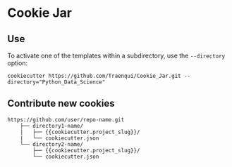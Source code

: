 # Cookie Jar

## Use

To activate one of the templates within a subdirectory, use the `--directory` option:

```shell
cookiecutter https://github.com/Traenqui/Cookie_Jar.git --directory="Python_Data_Science"
```

## Contribute new cookies

```
https://github.com/user/repo-name.git
    ├── directory1-name/
    |   ├── {{cookiecutter.project_slug}}/
    |   └── cookiecutter.json
    └── directory2-name/
        ├── {{cookiecutter.project_slug}}/
        └── cookiecutter.json
```

